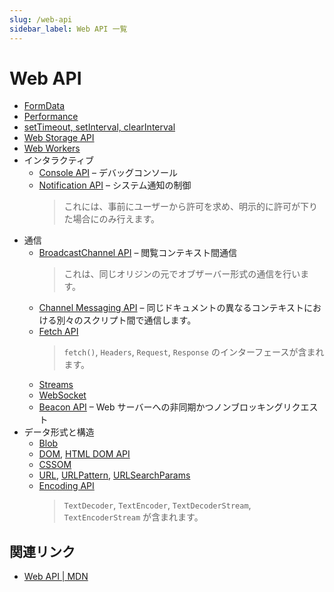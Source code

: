 ```yaml
---
slug: /web-api
sidebar_label: Web API 一覧
---
```


# Web API

- [FormData](https://developer.mozilla.org/ja/docs/Web/API/FormData)
- [Performance](https://developer.mozilla.org/ja/docs/Web/API/Performance)
- [setTimeout, setInterval, clearInterval](https://developer.mozilla.org/ja/docs/Web/API/setTimeout)
- [Web Storage API](https://developer.mozilla.org/ja/docs/Web/API/Web_Storage_API)
- [Web Workers](https://developer.mozilla.org/ja/docs/Web/API/Worker)
- インタラクティブ
  - [Console API](https://developer.mozilla.org/ja/docs/Web/API/Console) – デバッグコンソール
  - [Notification API](https://developer.mozilla.org/ja/docs/Web/API/Notifications_API) – システム通知の制御
    > これには、事前にユーザーから許可を求め、明示的に許可が下りた場合にのみ行えます。
- 通信
  - [BroadcastChannel API](https://developer.mozilla.org/ja/docs/Web/API/Broadcast_Channel_API) – 閲覧コンテキスト間通信
    > これは、同じオリジンの元でオブザーバー形式の通信を行います。
  - [Channel Messaging API](https://developer.mozilla.org/ja/docs/Web/API/Channel_Messaging_API) – 同じドキュメントの異なるコンテキストにおける別々のスクリプト間で通信します。
  - [Fetch API](https://developer.mozilla.org/ja/docs/Web/API/Fetch_API)
    > `fetch()`, `Headers`, `Request`, `Response` のインターフェースが含まれます。
  - [Streams](https://developer.mozilla.org/ja/docs/Web/API/Streams_API)
  - [WebSocket](https://developer.mozilla.org/ja/docs/Web/API/WebSocket)
  - [Beacon API](https://developer.mozilla.org/en-US/docs/Web/API/Beacon_API) – Web サーバーへの非同期かつノンブロッキングリクエスト
- データ形式と構造
  - [Blob](https://developer.mozilla.org/ja/docs/Web/API/Blob)
  - [DOM](https://developer.mozilla.org/ja/docs/Web/API/Document_Object_Model), [HTML DOM API](https://developer.mozilla.org/ja/docs/Web/API/HTML_DOM_API)
  - [CSSOM](https://developer.mozilla.org/ja/docs/Web/API/CSS_Object_Model)
  - [URL](https://developer.mozilla.org/ja/docs/Web/API/URL), [URLPattern](https://developer.mozilla.org/ja/docs/Web/API/URLPattern), [URLSearchParams](https://developer.mozilla.org/ja/docs/Web/API/URLSearchParams)
  - [Encoding API](https://developer.mozilla.org/ja/docs/Web/API/Encoding_API)
    > `TextDecoder`, `TextEncoder`, `TextDecoderStream`, `TextEncoderStream` が含まれます。

## 関連リンク

- [Web API | MDN](https://developer.mozilla.org/ja/docs/Web/API)
